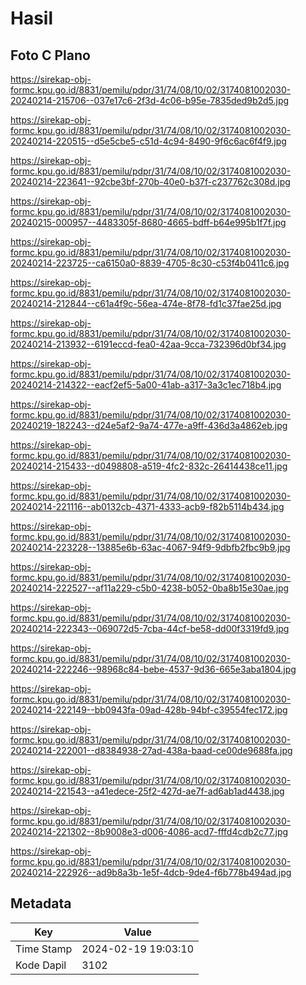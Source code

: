 # Hasil

## Foto C Plano

https://sirekap-obj-formc.kpu.go.id/8831/pemilu/pdpr/31/74/08/10/02/3174081002030-20240214-215706--037e17c6-2f3d-4c06-b95e-7835ded9b2d5.jpg

https://sirekap-obj-formc.kpu.go.id/8831/pemilu/pdpr/31/74/08/10/02/3174081002030-20240214-220515--d5e5cbe5-c51d-4c94-8490-9f6c6ac6f4f9.jpg

https://sirekap-obj-formc.kpu.go.id/8831/pemilu/pdpr/31/74/08/10/02/3174081002030-20240214-223641--92cbe3bf-270b-40e0-b37f-c237762c308d.jpg

https://sirekap-obj-formc.kpu.go.id/8831/pemilu/pdpr/31/74/08/10/02/3174081002030-20240215-000957--4483305f-8680-4665-bdff-b64e995b1f7f.jpg

https://sirekap-obj-formc.kpu.go.id/8831/pemilu/pdpr/31/74/08/10/02/3174081002030-20240214-223725--ca6150a0-8839-4705-8c30-c53f4b0411c6.jpg

https://sirekap-obj-formc.kpu.go.id/8831/pemilu/pdpr/31/74/08/10/02/3174081002030-20240214-212844--c61a4f9c-56ea-474e-8f78-fd1c37fae25d.jpg

https://sirekap-obj-formc.kpu.go.id/8831/pemilu/pdpr/31/74/08/10/02/3174081002030-20240214-213932--6191eccd-fea0-42aa-9cca-732396d0bf34.jpg

https://sirekap-obj-formc.kpu.go.id/8831/pemilu/pdpr/31/74/08/10/02/3174081002030-20240214-214322--eacf2ef5-5a00-41ab-a317-3a3c1ec718b4.jpg

https://sirekap-obj-formc.kpu.go.id/8831/pemilu/pdpr/31/74/08/10/02/3174081002030-20240219-182243--d24e5af2-9a74-477e-a9ff-436d3a4862eb.jpg

https://sirekap-obj-formc.kpu.go.id/8831/pemilu/pdpr/31/74/08/10/02/3174081002030-20240214-215433--d0498808-a519-4fc2-832c-26414438ce11.jpg

https://sirekap-obj-formc.kpu.go.id/8831/pemilu/pdpr/31/74/08/10/02/3174081002030-20240214-221116--ab0132cb-4371-4333-acb9-f82b5114b434.jpg

https://sirekap-obj-formc.kpu.go.id/8831/pemilu/pdpr/31/74/08/10/02/3174081002030-20240214-223228--13885e6b-63ac-4067-94f9-9dbfb2fbc9b9.jpg

https://sirekap-obj-formc.kpu.go.id/8831/pemilu/pdpr/31/74/08/10/02/3174081002030-20240214-222527--af11a229-c5b0-4238-b052-0ba8b15e30ae.jpg

https://sirekap-obj-formc.kpu.go.id/8831/pemilu/pdpr/31/74/08/10/02/3174081002030-20240214-222343--069072d5-7cba-44cf-be58-dd00f3319fd9.jpg

https://sirekap-obj-formc.kpu.go.id/8831/pemilu/pdpr/31/74/08/10/02/3174081002030-20240214-222246--98968c84-bebe-4537-9d36-665e3aba1804.jpg

https://sirekap-obj-formc.kpu.go.id/8831/pemilu/pdpr/31/74/08/10/02/3174081002030-20240214-222149--bb0943fa-09ad-428b-94bf-c39554fec172.jpg

https://sirekap-obj-formc.kpu.go.id/8831/pemilu/pdpr/31/74/08/10/02/3174081002030-20240214-222001--d8384938-27ad-438a-baad-ce00de9688fa.jpg

https://sirekap-obj-formc.kpu.go.id/8831/pemilu/pdpr/31/74/08/10/02/3174081002030-20240214-221543--a41edece-25f2-427d-ae7f-ad6ab1ad4438.jpg

https://sirekap-obj-formc.kpu.go.id/8831/pemilu/pdpr/31/74/08/10/02/3174081002030-20240214-221302--8b9008e3-d006-4086-acd7-fffd4cdb2c77.jpg

https://sirekap-obj-formc.kpu.go.id/8831/pemilu/pdpr/31/74/08/10/02/3174081002030-20240214-222926--ad9b8a3b-1e5f-4dcb-9de4-f6b778b494ad.jpg


## Metadata

| Key        | Value               |
| ---------- | ------------------- |
| Time Stamp | 2024-02-19 19:03:10 |
| Kode Dapil | 3102                |



